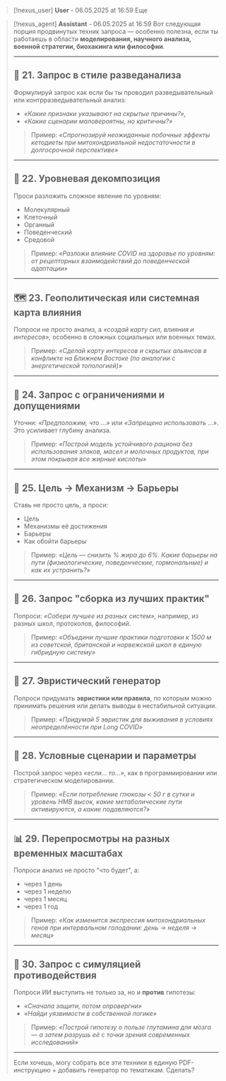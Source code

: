 >[!nexus_user] **User** - 06.05.2025 at 16:59
> Еще
<!-- UID: 7fbea029-8d46-426e-a75b-c504494840c5 -->




>[!nexus_agent] **Assistant** - 06.05.2025 at 16:59
> Вот следующая порция продвинутых техник запроса — особенно полезна, если ты работаешь в области **моделирования, научного анализа, военной стратегии, биохакинга или философии**.
> 
> ---
> 
> ## 🧭 **21. Запрос в стиле разведанализа**
> Формулируй запрос как если бы ты проводил разведывательный или контрразведывательный анализ:
> - *«Какие признаки указывают на скрытые причины?»,*
> - *«Какие сценарии маловероятны, но критичны?»*
>  
> > Пример: *«Спрогнозируй неожиданные побочные эффекты кетодиеты при митохондриальной недостаточности в долгосрочной перспективе»*
> 
> ---
> 
> ## 🧬 **22. Уровневая декомпозиция**
> Проси разложить сложное явление по уровням: 
> - Молекулярный 
> - Клеточный 
> - Органный 
> - Поведенческий 
> - Средовой 
> 
> > Пример: *«Разложи влияние COVID на здоровье по уровням: от рецепторных взаимодействий до поведенческой адаптации»*
> 
> ---
> 
> ## 🗺️ **23. Геополитическая или системная карта влияния**
> Попроси не просто анализ, а *«создай карту сил, влияния и интересов»,* особенно в сложных социальных или военных темах. 
> > Пример: *«Сделай карту интересов и скрытых альянсов в конфликте на Ближнем Востоке (по аналогии с энергетической топологией)»*
> 
> ---
> 
> ## 📐 **24. Запрос с ограничениями и допущениями**
> Уточни: *«Предположим, что …»* или *«Запрещено использовать …»*. Это усиливает глубину анализа. 
> > Пример: *«Построй модель устойчивого рациона без использования злаков, масел и молочных продуктов, при этом покрывая все жирные кислоты»*
> 
> ---
> 
> ## 🎯 **25. Цель → Механизм → Барьеры**
> Ставь не просто цель, а проси:
> - Цель 
> - Механизмы её достижения 
> - Барьеры 
> - Как обойти барьеры
> 
> > Пример: *«Цель — снизить % жира до 6%. Какие барьеры на пути (физиологические, поведенческие, гормональные) и как их устранить?»*
> 
> ---
> 
> ## 🧰 **26. Запрос "сборка из лучших практик"**
> Попроси: *«Собери лучшее из разных систем»,* например, из разных школ, протоколов, философий. 
> > Пример: *«Объедини лучшие практики подготовки к 1500 м из советской, британской и норвежской школ в единую гибридную систему»*
> 
> ---
> 
> ## 🧩 **27. Эвристический генератор**
> Попроси придумать **эвристики или правила**, по которым можно принимать решения или делать выводы в нестабильной ситуации. 
> > Пример: *«Придумай 5 эвристик для выживания в условиях неопределённости при Long COVID»*
> 
> ---
> 
> ## 🧪 **28. Условные сценарии и параметры**
> Построй запрос через *«если... то...»*, как в программировании или стратегическом моделировании. 
> > Пример: *«Если потребление глюкозы < 50 г в сутки и уровень HMB высок, какие метаболические пути активируются, а какие подавляются?»*
> 
> ---
> 
> ## 📊 **29. Перепросмотры на разных временных масштабах**
> Попроси анализ не просто "что будет", а:
> - через 1 день 
> - через 1 неделю 
> - через 1 месяц 
> - через 1 год 
> 
> > Пример: *«Как изменится экспрессия митохондриальных генов при интервальном голодании: день → неделя → месяц»*
> 
> ---
> 
> ## 🧠 **30. Запрос с симуляцией противодействия**
> Попроси ИИ выступить не только за, но и **против** гипотезы:
> - *«Сначала защити, потом опровергни»*
> - *«Найди уязвимости в собственной логике»*
> 
> > Пример: *«Построй гипотезу о пользе глутамина для мозга — а затем разрушь её с точки зрения современных исследований»*
> 
> ---
> 
> Если хочешь, могу собрать все эти техники в единую PDF-инструкцию + добавить генератор по тематикам. Сделать?
<!-- UID: 3fdbd3e8-6ee3-4df4-9eb0-c22ee8c10c03 -->